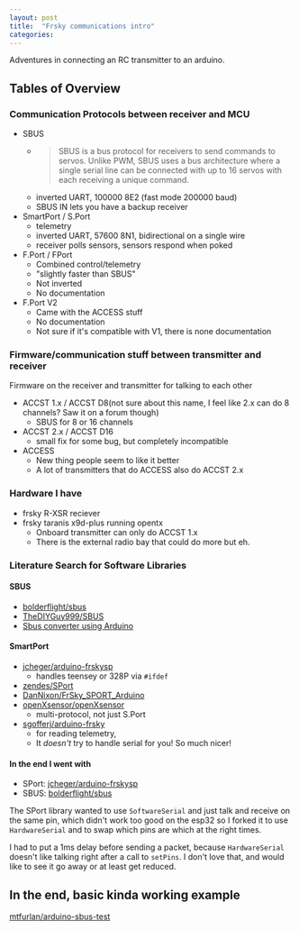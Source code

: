 ```yaml
---
layout: post
title:  "Frsky communications intro"
categories:
---
```



Adventures in connecting an RC transmitter to an arduino.

<!--excerpt-->
## Tables of Overview

### Communication Protocols between receiver and MCU
* SBUS
  * > SBUS is a bus protocol for receivers to send commands to servos.
    > Unlike PWM, SBUS uses a bus architecture where a single serial line can be
    > connected with up to 16 servos with each receiving a unique command.
  * inverted UART, 100000 8E2 (fast mode 200000 baud)
  * SBUS IN lets you have a backup receiver
* SmartPort / S.Port
  * telemetry
  * inverted UART, 57600 8N1, bidirectional on a single wire
  * receiver polls sensors, sensors respond when poked
* F.Port / FPort
  * Combined control/telemetry
  * "slightly faster than SBUS"
  * Not inverted
  * No documentation
* F.Port V2
  * Came with the ACCESS stuff
  * No documentation
  * Not sure if it's compatible with V1, there is none documentation


### Firmware/communication stuff between transmitter and receiver
Firmware on the receiver and transmitter for talking to each other
* ACCST 1.x / ACCST D8(not sure about this name, I feel like 2.x can do 8 channels? Saw it on a forum though)
  * SBUS for 8 or 16 channels
* ACCST 2.x / ACCST D16
  * small fix for some bug, but completely incompatible
* ACCESS
  * New thing people seem to like it better
  * A lot of transmitters that do ACCESS also do ACCST 2.x

### Hardware I have
* frsky R-XSR reciever
* frsky taranis x9d-plus running opentx
  * Onboard transmitter can only do ACCST 1.x
  * There is the external radio bay that could do more but eh.

### Literature Search for Software Libraries
#### SBUS
* [bolderflight/sbus](https://github.com/bolderflight/sbus)
* [TheDIYGuy999/SBUS](https://github.com/TheDIYGuy999/SBUS)
* [Sbus converter using Arduino](http://www.ernstc.dk/arduino/sbus.html)

#### SmartPort
* [jcheger/arduino-frskysp](https://github.com/jcheger/arduino-frskysp)
  * handles teensey or 328P via `#ifdef`
* [zendes/SPort](https://github.com/zendes/SPort)
* [DanNixon/FrSky_SPORT_Arduino](https://github.com/DanNixon/FrSky_SPORT_Arduino)
* [openXsensor/openXsensor](https://github.com/openXsensor/openXsensor)
  * multi-protocol, not just S.Port
* [sgofferj/arduino-frsky](https://github.com/sgofferj/arduino-frsky)
  * for reading telemetry,
  * It *doesn't* try to handle serial for you! So much nicer!


#### In the end I went with
* SPort: [jcheger/arduino-frskysp](https://github.com/jcheger/arduino-frskysp)
* SBUS: [bolderflight/sbus](https://github.com/bolderflight/sbus)

The SPort library wanted to use `SoftwareSerial` and just talk and receive on the
same pin, which didn't work too good on the esp32 so I forked it to use
`HardwareSerial` and to swap which pins are which at the right times.

I had to put a 1ms delay before sending a packet, because `HardwareSerial`
doesn't like talking right after a call to `setPins`.
I don't love that, and would like to see it go away or at least get reduced.

## In the end, basic kinda working example
[mtfurlan/arduino-sbus-test](https://github.com/mtfurlan/arduino-sbus-test)
